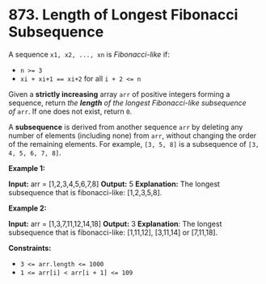 # 873. Length of Longest Fibonacci Subsequence 

A sequence `x1, x2, ..., xn` is _Fibonacci-like_ if:

- `n >= 3`
- `xi + xi+1 == xi+2` for all `i + 2 <= n`

Given a **strictly increasing** array `arr` of positive integers forming a sequence, return _the **length** of the longest Fibonacci-like subsequence of_ `arr`. If one does not exist, return `0`.

A **subsequence** is derived from another sequence `arr` by deleting any number of elements (including none) from `arr`, without changing the order of the remaining elements. For example, `[3, 5, 8]` is a subsequence of `[3, 4, 5, 6, 7, 8]`.

**Example 1:**

**Input:** arr = [1,2,3,4,5,6,7,8]
**Output:** 5
**Explanation:** The longest subsequence that is fibonacci-like: [1,2,3,5,8].

**Example 2:**

**Input:** arr = [1,3,7,11,12,14,18]
**Output:** 3
**Explanation**: The longest subsequence that is fibonacci-like: [1,11,12], [3,11,14] or [7,11,18].

**Constraints:**

- `3 <= arr.length <= 1000`
- `1 <= arr[i] < arr[i + 1] <= 109`